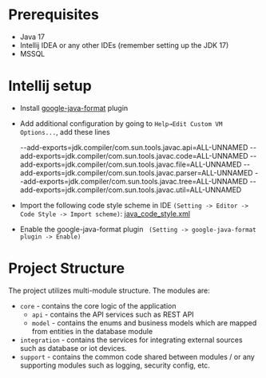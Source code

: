 
# Prerequisites
- Java 17
- Intellij IDEA or any other IDEs (remember setting up the JDK 17)
- MSSQL

# Intellij setup
- Install [google-java-format](https://plugins.jetbrains.com/plugin/8527-google-java-format) plugin
- Add additional configuration by going to `Help→Edit Custom VM Options...`, add these lines


    --add-exports=jdk.compiler/com.sun.tools.javac.api=ALL-UNNAMED
    --add-exports=jdk.compiler/com.sun.tools.javac.code=ALL-UNNAMED
    --add-exports=jdk.compiler/com.sun.tools.javac.file=ALL-UNNAMED
    --add-exports=jdk.compiler/com.sun.tools.javac.parser=ALL-UNNAMED
    --add-exports=jdk.compiler/com.sun.tools.javac.tree=ALL-UNNAMED
    --add-exports=jdk.compiler/com.sun.tools.javac.util=ALL-UNNAMED

- Import the following code style scheme in IDE `(Setting -> Editor -> Code Style -> Import scheme)`: [java_code_style.xml](/setup/java_code_style.xml)
- Enable the google-java-format plugin ` (Setting -> google-java-format plugin -> Enable)`
# Project Structure
The project utilizes multi-module structure. The modules are:
- `core` - contains the core logic of the application
  - `api` - contains the API services such as REST API
  - `model` - contains the enums and business models which are mapped from entities in the database module
- `integration` - contains the services for integrating external sources such as database or iot devices.
- `support` - contains the common code shared between modules / or any supporting modules such as logging, security config, etc.